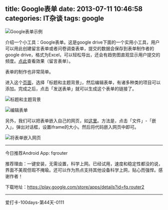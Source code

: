 title: Google表单
date: 2013-07-11 10:46:58
categories: IT杂谈
tags: google
---
![Google表单示例](/img/biaodan1.png)

介绍一个小工具：Google表单。这是google drive下面的一个实用小工具，用户可以用此创建留言表单或者问卷调查表单，提交的数据会保存到表单制作者的google drive，格式为Excel，可以轻松导出，还会有趋势图直观显示用户提交的频度。[点此](https://docs.google.com/forms/d/10V0l91dCDnyfpeicX4RclsHQ_xOihI61tvGuVCzB80g/viewform)查看效果（留言表单）。

<!--more-->

表单的制作也非常简单。

进入这个[页面](https://docs.google.com/forms/d/1Y8eyaYTl150evVQPwQGzv3u5FD4UbQKCV3eh0E7N5os/edit)，选择「标题和主题背景」，然后编辑表单，有诸多种类的项目可以添加。完成之后，点击「发送表单」就可以生成这个表单的链接了。

![标题和主题背景](/img/biaodan2.png)

![编辑表单](/img/biaodan3.png)

另外，我们可以把表单嵌入自己的网页，如[这里](http://zipperary.com/photos/)。方法是，点击「文件」-「嵌入」，弹出对话框，设置iframe的大小。然后将代码嵌入网页中即可。

![将表单嵌入网页](/img/biaodan4.png)

---
今日推荐Android App: fqrouter

推荐理由：一键安装，无需设置，科学上网。已经试用，速度和稳定性都没的说，界面不美观但瑕不掩瑜。还可以作为热点支持其他设备科学上网，贴心而强悍。感谢作者！

下载地址：<https://play.google.com/store/apps/details?id=fq.router2>

---
爱打卡-100days-第44天-0111